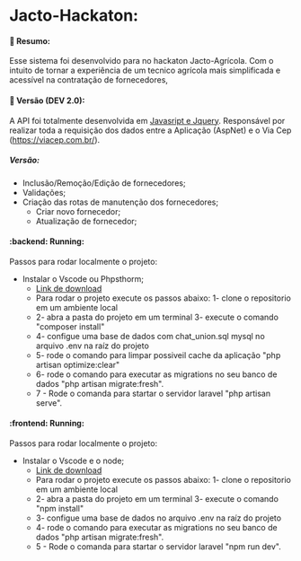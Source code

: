 # Jacto-Hackaton:

#### :book: Resumo:

Esse sistema foi desenvolvido para no hackaton Jacto-Agrícola. Com o intuito de tornar a experiência de um tecnico agrícola mais simplificada e acessível na contratação de fornecedores, 


#### :rocket: Versão (DEV 2.0): 

A API foi totalmente desenvolvida em [Javasript e Jquery](https://www.javascript.com/,https://api.jquery.com/). Responsável por realizar toda a requisição dos dados entre a Aplicação (AspNet) 
e o Via Cep (https://viacep.com.br/).


##### Versão:

  - Inclusão/Remoção/Edição de fornecedores;
  - Validações;
- Criação das rotas de manutenção dos fornecedores;
  - Criar novo fornecedor;
  - Atualização de fornecedor;


#### :backend: Running:

Passos para rodar localmente o projeto:

- Instalar o Vscode ou Phpsthorm;
  - [Link de download](https://code.visualstudio.com/download)
  - Para rodar o projeto execute os passos abaixo: 1- clone o repositorio em um ambiente local 
  - 2- abra a pasta do projeto em um terminal 3- execute o comando "composer install" 
  - 4- configue uma base de dados com chat_union.sql mysql no arquivo .env na raíz do projeto 
  - 5- rode o comando para limpar possiveil cache da aplicação "php artisan optimize:clear" 
  - 6- rode o comando para executar as migrations no seu banco de dados "php artisan migrate:fresh". 
  - 7 - Rode o comanda para startar o servidor laravel "php artisan serve".
 
 #### :frontend: Running:

Passos para rodar localmente o projeto:

- Instalar o Vscode e o node;
  - [Link de download](https://code.visualstudio.com/download)
  - Para rodar o projeto execute os passos abaixo: 1- clone o repositorio em um ambiente local 
  - 2- abra a pasta do projeto em um terminal 3- execute o comando "npm install" 
  - 3- configue uma base de dados no arquivo .env na raíz do projeto 
  - 4- rode o comando para executar as migrations no seu banco de dados "php artisan migrate:fresh". 
  - 5 - Rode o comanda para startar o servidor laravel "npm run dev".
